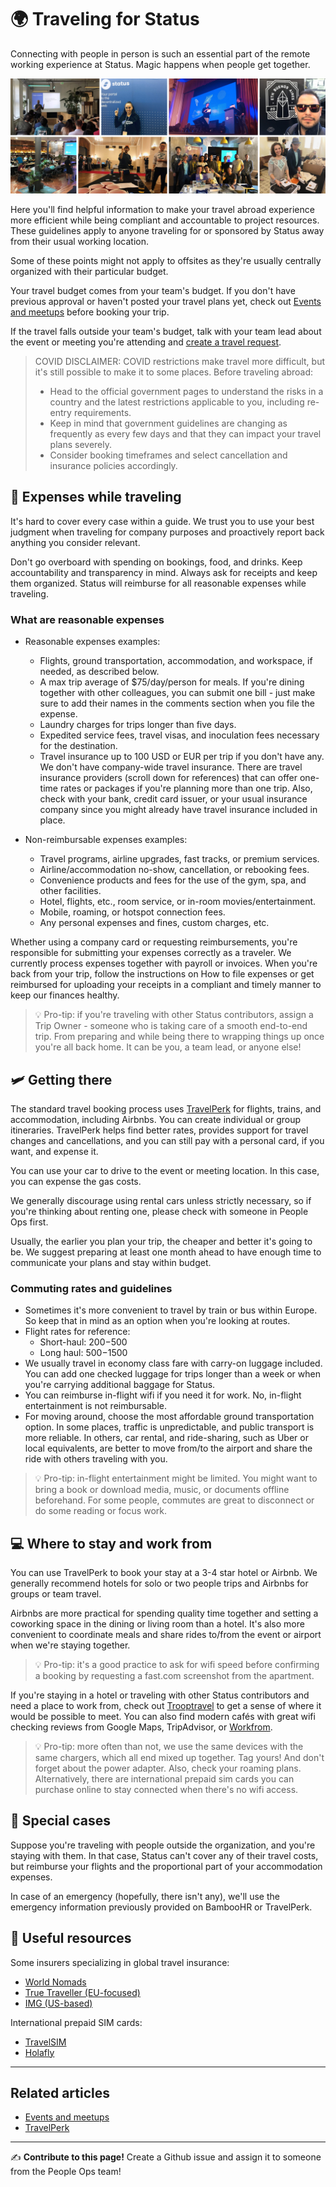 # 🌍 Traveling for Status

Connecting with people in person is such an essential part of the remote working experience at Status. Magic happens when people get together. 

![image](/src/images/team-gallery.jpg)

Here you'll find helpful information to make your travel abroad experience more efficient while being compliant and accountable to project resources. These guidelines apply to anyone traveling for or sponsored by Status away from their usual working location. 

Some of these points might not apply to offsites as they're usually centrally organized with their particular budget.

Your travel budget comes from your team's budget. If you don't have previous approval or haven't posted your travel plans yet, check out [Events and meetups](/src/perks/events-and-meetups.md) before booking your trip. 

If the travel falls outside your team's budget, talk with your team lead about the event or meeting you're attending and [create a travel request](/src/perks/events-and-meetups.md).


> COVID DISCLAIMER: COVID restrictions make travel more difficult, but it's still possible to make it to some places. Before traveling abroad:
> * Head to the official government pages to understand the risks in a country and the latest restrictions applicable to you, including re-entry requirements.
> * Keep in mind that government guidelines are changing as frequently as every few days and that they can impact your travel plans severely.
> * Consider booking timeframes and select cancellation and insurance policies accordingly.


## 💸 Expenses while traveling

It's hard to cover every case within a guide. We trust you to use your best judgment when traveling for company purposes and proactively report back anything you consider relevant. 

Don't go overboard with spending on bookings, food, and drinks. Keep accountability and transparency in mind. Always ask for receipts and keep them organized. Status will reimburse for all reasonable expenses while traveling. 


### What are reasonable expenses

* Reasonable expenses examples:

   * Flights, ground transportation, accommodation, and workspace, if needed, as described below.
   * A max trip average of $75/day/person for meals. If you're dining together with other colleagues, you can submit one bill - just make sure to add their names in the comments section when you file the expense.
   * Laundry charges for trips longer than five days.
   * Expedited service fees, travel visas, and inoculation fees necessary for the destination.
   * Travel insurance up to 100 USD or EUR per trip if you don't have any. We don't have company-wide travel insurance. There are travel insurance providers (scroll down for references) that can offer one-time rates or packages if you're planning more than one trip. Also, check with your bank, credit card issuer, or your usual insurance company since you might already have travel insurance included in place.

* Non-reimbursable expenses examples:

   * Travel programs, airline upgrades, fast tracks, or premium services.
   * Airline/accommodation no-show, cancellation, or rebooking fees.
   * Convenience products and fees for the use of the gym, spa, and other facilities.
   * Hotel, flights, etc., room service, or in-room movies/entertainment.
   * Mobile, roaming, or hotspot connection fees.
   * Any personal expenses and fines, custom charges, etc.

Whether using a company card or requesting reimbursements, you're responsible for submitting your expenses correctly as a traveler. We currently process expenses together with payroll or invoices. When you're back from your trip, follow the instructions on How to file expenses or get reimbursed for uploading your receipts in a compliant and timely manner to keep our finances healthy. 


> 💡 Pro-tip: if you're traveling with other Status contributors, assign a Trip Owner - someone who is taking care of a smooth end-to-end trip. From preparing and while being there to wrapping things up once you're all back home. It can be you, a team lead, or anyone else! 


## 🛩 Getting there

The standard travel booking process uses [TravelPerk](/src/remote-at-status/how-to-use-travelperk.md) for flights, trains, and accommodation, including Airbnbs. You can create individual or group itineraries. TravelPerk helps find better rates, provides support for travel changes and cancellations, and you can still pay with a personal card, if you want, and expense it. 

You can use your car to drive to the event or meeting location. In this case, you can expense the gas costs. 

We generally discourage using rental cars unless strictly necessary, so if you're thinking about renting one, please check with someone in People Ops first.

Usually, the earlier you plan your trip, the cheaper and better it's going to be. We suggest preparing at least one month ahead to have enough time to communicate your plans and stay within budget. 


### Commuting rates and guidelines

* Sometimes it's more convenient to travel by train or bus within Europe. So keep that in mind as an option when you're looking at routes.
* Flight rates for reference:
   * Short-haul: $200-$500
   * Long haul: $500-$1500
* We usually travel in economy class fare with carry-on luggage included. You can add one checked luggage for trips longer than a week or when you're carrying additional baggage for Status.
* You can reimburse in-flight wifi if you need it for work. No, in-flight entertainment is not reimbursable.
* For moving around, choose the most affordable ground transportation option. In some places, traffic is unpredictable, and public transport is more reliable. In others, car rental, and ride-sharing, such as Uber or local equivalents, are better to move from/to the airport and share the ride with others traveling with you.


> 💡 Pro-tip: in-flight entertainment might be limited. You might want to bring a book or download media, music, or documents offline beforehand. For some people, commutes are great to disconnect or do some reading or focus work.


## 💻 Where to stay and work from

You can use TravelPerk to book your stay at a 3-4 star hotel or Airbnb. We generally recommend hotels for solo or two people trips and Airbnbs for groups or team travel. 

Airbnbs are more practical for spending quality time together and setting a coworking space in the dining or living room than a hotel. It's also more convenient to coordinate meals and share rides to/from the event or airport when we're staying together.


> 💡 Pro-tip: it's a good practice to ask for wifi speed before confirming a booking by requesting a fast.com screenshot from the apartment.


If you're staying in a hotel or traveling with other Status contributors and need a place to work from, check out [Trooptravel](https://discuss.status.im/t/finding-meetup-locations/2218) to get a sense of where it would be possible to meet. You can also find modern cafés with great wifi checking reviews from Google Maps, TripAdvisor, or [Workfrom](https://workfrom.co).


> 💡 Pro-tip: more often than not, we use the same devices with the same chargers, which all end mixed up together. Tag yours! And don't forget about the power adapter. Also, check your roaming plans. Alternatively, there are international prepaid sim cards you can purchase online to stay connected when there's no wifi access. 


## 🚨 Special cases

Suppose you're traveling with people outside the organization, and you're staying with them. In that case, Status can't cover any of their travel costs, but reimburse your flights and the proportional part of your accommodation expenses. 

In case of an emergency (hopefully, there isn't any), we'll use the emergency information previously provided on BambooHR or TravelPerk.


## 📌 Useful resources

Some insurers specializing in global travel insurance:

* [World Nomads](https://worldnomads.com)
* [True Traveller (EU-focused)](https://www.truetraveller.com)
* [IMG (US-based)](https://www.imglobal.com/travel-medical-insurance/patriot-travel-medical-insurance)

International prepaid SIM cards:

* [TravelSIM](https://travelsim.com)
* [Holafly](https://holafly.com)


*****

## Related articles

   * [Events and meetups](/src/perks/events-and-meetups.md)
   * [TravelPerk](/src/remote-at-status/how-to-use-travelperk.md)

*****

✍️ **Contribute to this page!** Create a Github issue and assign it to someone from the People Ops team!
